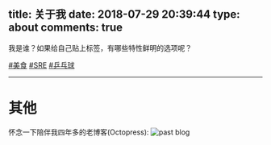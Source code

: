 title: 关于我
date: 2018-07-29 20:39:44
type: about
comments: true
---

我是谁？如果给自己贴上标签，有哪些特性鲜明的选项呢？

[#美食](https://www.instagram.com/daya0576/) [#SRE](https://www.linkedin.com/in/henry-zhu-181191182/) [#乒乓球](/blog/20160711/tablet-tennis/)

---

# 其他
怀念一下陪伴我四年多的老博客(Octopress):
![past blog](https://zblog-static.oss-cn-hangzhou.aliyuncs.com/octopress.gif)

